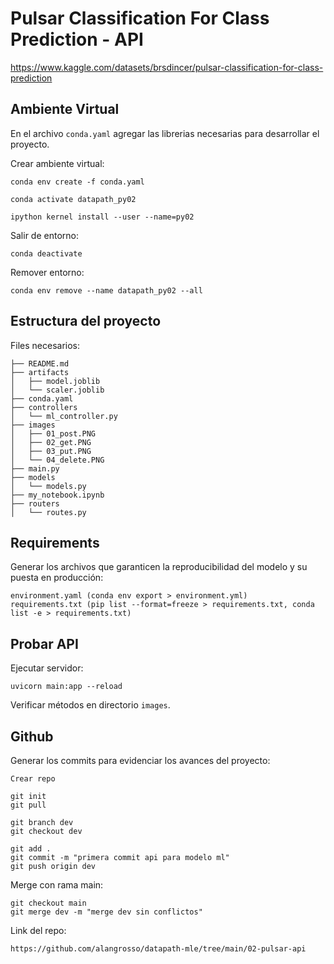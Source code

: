 # **Pulsar Classification For Class Prediction - API**

https://www.kaggle.com/datasets/brsdincer/pulsar-classification-for-class-prediction

## **Ambiente Virtual**

En el archivo `conda.yaml` agregar las librerias necesarias para desarrollar el proyecto.

Crear ambiente virtual:

    conda env create -f conda.yaml

    conda activate datapath_py02

    ipython kernel install --user --name=py02
    
Salir de entorno:
    
    conda deactivate

Remover entorno:

    conda env remove --name datapath_py02 --all

## **Estructura del proyecto**

Files necesarios:

```
├── README.md
├── artifacts
│   ├── model.joblib
│   └── scaler.joblib
├── conda.yaml
├── controllers
│   └── ml_controller.py
├── images
│   ├── 01_post.PNG
│   ├── 02_get.PNG
│   ├── 03_put.PNG
│   └── 04_delete.PNG
├── main.py
├── models
│   └── models.py
├── my_notebook.ipynb
├── routers
│   └── routes.py
```

## **Requirements**

Generar los archivos que garanticen la reproducibilidad del modelo y su puesta en producción:

    environment.yaml (conda env export > environment.yml)
    requirements.txt (pip list --format=freeze > requirements.txt, conda list -e > requirements.txt)

## **Probar API**

Ejecutar servidor:

    uvicorn main:app --reload

Verificar métodos en directorio `images`.

## **Github**

Generar los commits para evidenciar los avances del proyecto:

    Crear repo

    git init
    git pull

    git branch dev
    git checkout dev

    git add .
    git commit -m "primera commit api para modelo ml"
    git push origin dev

Merge con rama main:

    git checkout main
    git merge dev -m "merge dev sin conflictos"

Link del repo:

    https://github.com/alangrosso/datapath-mle/tree/main/02-pulsar-api
    
